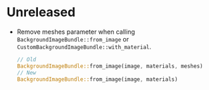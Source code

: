 # Unreleased

- Remove meshes parameter when calling `BackgroundImageBundle::from_image` or `CustomBackgroundImageBundle::with_material`.
  ```rust
  // Old
  BackgroundImageBundle::from_image(image, materials, meshes)
  // New
  BackgroundImageBundle::from_image(image, materials)
  ```